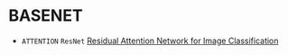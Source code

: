# BASENET

- `ATTENTION` `ResNet` [Residual Attention Network for Image Classification](Residual_Attention_Network_for_Image_Classification.md)   
